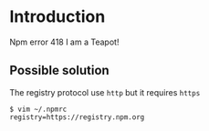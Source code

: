 # Introduction
Npm error 418 I am a Teapot!

## Possible solution
The registry protocol use `http` but it requires `https`
```
$ vim ~/.npmrc
registry=https://registry.npm.org
```
